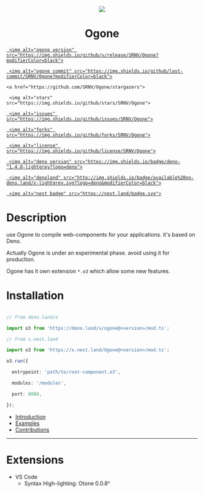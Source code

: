 
<p align="center">

  <img src="https://github.com/SRNV/Ogone/raw/Ogone/1.0.0/public/ogone-svg.svg">

</p>

<h1 align="center">Ogone</h1>

<p align="center">

   <a href="https://github.com/SRNV/Ogone/releases">

     <img alt="ogone version" src="https://img.shields.io/github/v/release/SRNV/Ogone?modifierColor=black">

   </a>

   <a href="https://github.com/SRNV/Ogone">

     <img alt="ogone commit" src="https://img.shields.io/github/last-commit/SRNV/Ogone?modifierColor=black">

   </a>

    <a href="https://github.com/SRNV/Ogone/stargazers">

     <img alt="stars" src="https://img.shields.io/github/stars/SRNV/Ogone">

   </a>

   <a href="https://github.com/SRNV/Ogone/issues">

     <img alt="issues" src="https://img.shields.io/github/issues/SRNV/Ogone">

   </a>

   <a href="https://github.com/SRNV/Ogone/forks">

     <img alt="forks" src="https://img.shields.io/github/forks/SRNV/Ogone">

   </a>

   <a href="https://github.com/SRNV/Ogone">

     <img alt="license" src="https://img.shields.io/github/license/SRNV/Ogone">

   </a>

   <a href="https://github.com/denoland/deno">

     <img alt="deno version" src="https://img.shields.io/badge/deno-^1.4.0-lightgrey?logo=deno">

   </a>

   <a href="https://deno.land/x/ogone">

     <img alt="denoland" src="http://img.shields.io/badge/available%20on-deno.land/x-lightgrey.svg?logo=deno&modifierColor=black">

   </a>

   <a href="https://nest.land/package/Ogone">

     <img alt="nest badge" src="https://nest.land/badge.svg">

   </a>

</p>

# Description

use Ogone to compile web-components for your applications. it's based on Deno.

Actually Ogone is under an experimental phase. avoid using it for production.

Ogone has it own extension `*.o3` which allow some new features.

# Installation

```typescript

// from deno.land/x

import o3 from 'https://deno.land/x/ogone@<version>/mod.ts';

// from x.nest.land

import o3 from 'https://x.nest.land/Ogone@<version>/mod.ts';

o3.run({

  entrypoint: 'path/to/root-component.o3',

  modules: '/modules',

  port: 8080,

});

```

- [Introduction](https://github.com/SRNV/Ogone/tree/master/docs/introduction.md)
- [Examples](https://github.com/SRNV/Ogone/tree/master/docs/examples.md)
- [Contributions](https://github.com/SRNV/Ogone/tree/master/docs/contributions.md)


---

# Extensions
  - VS Code
    - Syntax High-lighting: Otone 0.0.8^
